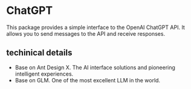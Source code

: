 # ChatGPT

This package provides a simple interface to the OpenAI ChatGPT API. It allows you to send messages to the API and receive responses.

## techinical details

- Base on Ant Design X. The AI interface solutions and pioneering intelligent experiences.
- Base on GLM. One of the most excellent LLM in the world.

